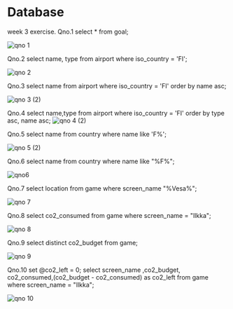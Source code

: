 # Database
week 3 exercise.
Qno.1
select * from goal;

![qno 1](https://github.com/user-attachments/assets/70940ea1-28d5-487c-9cbe-6bf416960aab)

Qno.2
select name, type from airport where iso_country = 'FI';

![qno 2](https://github.com/user-attachments/assets/d148aa22-4a87-4516-9d26-984884dadbc5)

Qno.3
select name from airport where iso_country = 'FI' order by name asc;


![qno 3 (2)](https://github.com/user-attachments/assets/610bd0bb-c763-41ee-b9fa-240ade217943)

Qno.4
select name,type from airport where iso_country = 'FI' order by type asc, name asc;
![qno 4 (2)](https://github.com/user-attachments/assets/27f89a15-72ec-4e06-a5ad-0771ba409ba8)

Qno.5
select name from country where name like 'F%';


![qno 5 (2)](https://github.com/user-attachments/assets/880e516c-f3ee-4eed-8954-96d99f27c826)

Qno.6
select name from country where name like "%F%";

![qno6](https://github.com/user-attachments/assets/f3ee0e3a-c529-405d-a03d-6b70d8c35d94)

Qno.7
select location from game where screen_name "%Vesa%";

![qno 7](https://github.com/user-attachments/assets/ff692076-e935-4aa2-8f62-c513f6be1d98)

Qno.8
select co2_consumed from game where screen_name = "Ilkka";

![qno 8](https://github.com/user-attachments/assets/e1ca9b63-33e0-4522-9fc2-38d1a0689683)

Qno.9
select distinct co2_budget from game;

![qno 9](https://github.com/user-attachments/assets/dd8bae6e-5b4d-4500-ad1b-e74f33dfc08e)

Qno.10
set @co2_left = 0;
select screen_name ,co2_budget, co2_consumed,(co2_budget - co2_consumed) as co2_left from game where screen_name = "Ilkka";

![qno 10](https://github.com/user-attachments/assets/1adbaf8a-22bd-4643-981f-2b495f30e7a6)


